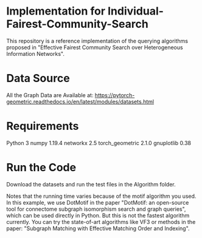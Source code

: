 # Implementation for Individual-Fairest-Community-Search

This repository is a reference implementation of the querying algorithms proposed in "Effective Fairest Community Search over Heterogeneous Information Networks".

# Data Source
All the Graph Data are Available at: https://pytorch-geometric.readthedocs.io/en/latest/modules/datasets.html

# Requirements
Python 3
numpy 1.19.4
networkx 2.5
torch_geometric 2.1.0
gnuplotlib 0.38

# Run the Code
Download the datasets and run the test files in the Algorithm folder. 

Notes that the running time varies because of the motif algorithm you used. In this example, we use DotMotif in the paper "DotMotif: an open-source tool for connectome subgraph isomorphism search and graph queries", which can be used directly in Python. But this is not the fastest algorithm currently. You can try the state-of-art algorithms like VF3 or methods in the paper: "Subgraph Matching with Effective Matching Order and Indexing".
